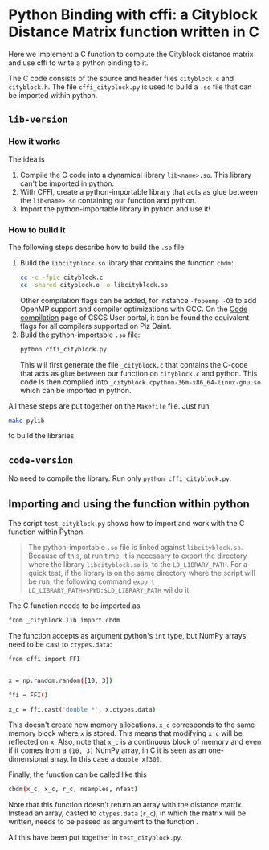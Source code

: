 # Python Binding with cffi: a Cityblock Distance Matrix function written in C

Here we implement a C function to compute the Cityblock distance matrix and use cffi to write a python binding to
it.

The C code consists of the source and header files `cityblock.c` and `cityblock.h`. The file `cffi_cityblock.py` is used to build a `.so` file that can be imported within python.

## `lib-version`
### How it works
The idea is
 1. Compile the C code into a dynamical library `lib<name>.so`.
    This library can't be imported in python.
 2. With CFFI, create a python-importable library that acts as glue between the
    `lib<name>.so` containing our function and python.
 3. Import the python-importable library in pyhton and use it!

### How to build it
The following steps describe how to build the `.so` file:
 1. Build the `libcityblock.so` library that contains the function `cbdm`:
    ```bash
    cc -c -fpic cityblock.c
    cc -shared cityblock.o -o libcityblock.so
    ```
    Other compilation flags can be added, for instance `-fopenmp -O3` to add OpenMP support and compiler optimizations with GCC.
    On the [Code compilation](https://user.cscs.ch/computing/compilation/) page of CSCS User portal, it can be found
    the equivalent flags for all compilers supported on Piz Daint.
 2. Build the python-importable `.so` file:
    ```bash
    python cffi_cityblock.py
    ```
    This will first generate the file `_cityblock.c` that contains the C-code that acts as glue between our function on `cityblock.c` and python.
    This code is then compiled into `_cityblock.cpython-36m-x86_64-linux-gnu.so` which can be imported in python.

All these steps are put together on the `Makefile` file. Just run
```bash
make pylib
```
to build the libraries.

## `code-version`
No need to compile the library. Run only `python cffi_cityblock.py`.

## Importing and using the function within python    
The script `test_cityblock.py` shows how to import and work with the C function within Python.

>   The python-importable `.so` file is linked against `libcityblock.so`.
    Because of this, at run time, it is necessary to export the directory where the library `libcityblock.so` is,
    to the `LD_LIBRARY_PATH`. For a quick test, if the library is on
    the same directory where the script will be run, the following command `export LD_LIBRARY_PATH=$PWD:$LD_LIBRARY_PATH` wil do it.
    
The C function needs to be imported as
```bash
from _cityblock.lib import cbdm
```

The function accepts as argument python's `int` type, but NumPy arrays need to be cast to `ctypes.data`:
```bash
from cffi import FFI


x = np.random.random([10, 3])

ffi = FFI()

x_c = ffi.cast('double *', x.ctypes.data)
```
This doesn't create new memory allocations. `x_c` corresponds to the same memory block where `x` is stored.
This means that modifying `x_c` will be reflected on `x`. Also, note that `x_c` is a continuous block of memory
and even if it comes from a `(10, 3)` NumPy array, in C it is seen as an one-dimensional array.
In this case a `double x[30]`.

Finally, the function can be called like this
```bash
cbdm(x_c, x_c, r_c, nsamples, nfeat)
```
Note that this function doesn't return an array with the distance matrix. Instead an array, casted
to `ctypes.data` (`r_c`), in which the matrix will be written, needs to be passed as argument to the function .

All this have been put together in `test_cityblock.py`.
